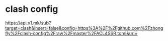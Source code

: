 # clash config

https://api.v1.mk/sub?target=clash&insert=false&config=https%3A%2F%2Fgithub.com%2Fzhongfly%2Fclash-config%2Fraw%2Fmaster%2FACL4SSR.toml&url=

